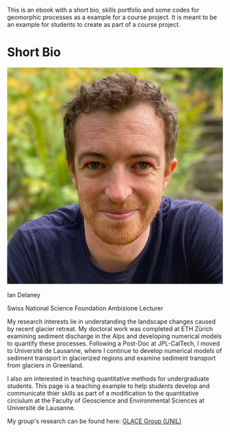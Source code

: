 This is an ebook with a short bio, skills portfolio  and some codes for geomorphic processes as a example for a course project.
It is meant to be an example for students to create as part of a course project. 

# Short Bio

![drawing](./me.png)

Ian Delaney

Swiss National Science Foundation Ambizione Lecturer

My research interests lie in understanding the landscape changes caused by recent glacier retreat. My doctoral work was completed at ETH Zürich examining sediment discharge in the Alps and developing numerical models to quantify these processes. Following a Post-Doc at JPL-CalTech, I moved to Université de Lausanne, where I continue to develop numerical models of sediment transport in glacierized regions and examine sediment transport from glaciers in Greenland.

I also am interested in teaching quantitative methods for undergraduate students. This page is a teaching example to help students develop and communicate thier skills as part of a modification to the quantitative circiulum at the Faculty of Geoscience and Environmental Sciences at Université de Lausanne.

My group's research can be found here: <a href="https://wp.unil.ch/glace/">GLACE Group (UNIL)</a>
